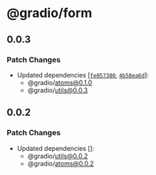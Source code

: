 # @gradio/form

## 0.0.3

### Patch Changes

- Updated dependencies [[`fe057300`](https://github.com/gradio-app/gradio/commit/fe057300f0672c62dab9d9b4501054ac5d45a4ec), [`4b58ea6d`](https://github.com/gradio-app/gradio/commit/4b58ea6d98e7a43b3f30d8a4cb6f379bc2eca6a8)]:
  - @gradio/atoms@0.1.0
  - @gradio/utils@0.0.3

## 0.0.2

### Patch Changes

- Updated dependencies []:
  - @gradio/utils@0.0.2
  - @gradio/atoms@0.0.2
